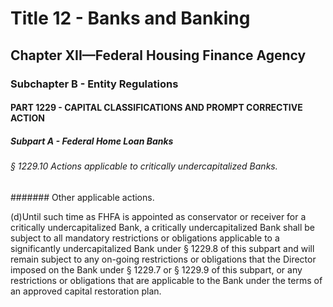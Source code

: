 
# Title 12 - Banks and Banking
## Chapter XII—Federal Housing Finance Agency
### Subchapter B - Entity Regulations
#### PART 1229 - CAPITAL CLASSIFICATIONS AND PROMPT CORRECTIVE ACTION
##### Subpart A - Federal Home Loan Banks
###### § 1229.10 Actions applicable to critically undercapitalized Banks.
####### Other applicable actions.

(d)Until such time as FHFA is appointed as conservator or receiver for a critically undercapitalized Bank, a critically undercapitalized Bank shall be subject to all mandatory restrictions or obligations applicable to a significantly undercapitalized Bank under § 1229.8 of this subpart and will remain subject to any on-going restrictions or obligations that the Director imposed on the Bank under § 1229.7 or § 1229.9 of this subpart, or any restrictions or obligations that are applicable to the Bank under the terms of an approved capital restoration plan.
